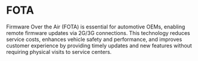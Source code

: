 # FOTA
 Firmware Over the Air (FOTA) is essential for automotive OEMs, enabling remote firmware updates via 2G/3G connections. This technology reduces service costs, enhances vehicle safety and performance, and improves customer experience by providing timely updates and new features without requiring physical visits to service centers.
